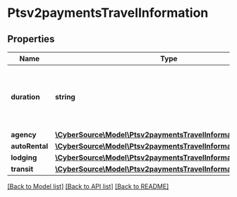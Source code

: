 # Ptsv2paymentsTravelInformation

## Properties
Name | Type | Description | Notes
------------ | ------------- | ------------- | -------------
**duration** | **string** | Duration of the auto rental or lodging rental.  #### Auto rental This field is supported for Visa, MasterCard, and American Express. **Important** If this field is not included when the &#x60;processingInformation.industryDataType&#x60; is auto rental, the transaction is declined. | [optional] 
**agency** | [**\CyberSource\Model\Ptsv2paymentsTravelInformationAgency**](Ptsv2paymentsTravelInformationAgency.md) |  | [optional] 
**autoRental** | [**\CyberSource\Model\Ptsv2paymentsTravelInformationAutoRental**](Ptsv2paymentsTravelInformationAutoRental.md) |  | [optional] 
**lodging** | [**\CyberSource\Model\Ptsv2paymentsTravelInformationLodging**](Ptsv2paymentsTravelInformationLodging.md) |  | [optional] 
**transit** | [**\CyberSource\Model\Ptsv2paymentsTravelInformationTransit**](Ptsv2paymentsTravelInformationTransit.md) |  | [optional] 

[[Back to Model list]](../README.md#documentation-for-models) [[Back to API list]](../README.md#documentation-for-api-endpoints) [[Back to README]](../README.md)


